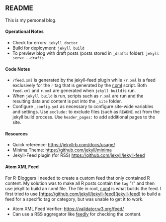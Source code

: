 ## README

This is my personal blog.

#### Operational Notes
* Check for errors: `jekyll doctor`
* Build for deployment: `jekyll build`
* To preview blog with draft posts (posts stored in `_drafts` folder): `jekyll serve --drafts`

#### Code Notes
* `/feed.xml` is generated by the jekyll-feed plugin while `/r.xml` is a feed exclusively for the `r` tag that is generated by the [r.xml](r.xml) script. Both `feed.xml` and `r.xml` are generated when `jekyll build` is run.
* When `jekyll build` is run, scripts such as `r.xml` are run and the resulting data and content is put into the `_site` folder.
* Configure `_config.yml` as necessary to configure site-wide variables and settings. Use `exclude:` to exclude files (such as `README.md`) from the jekyll build process. Use `header_pages:` to add additional pages to the site.

#### Resources
* Quick reference: https://jekyllrb.com/docs/usage/
* Minima Theme: https://github.com/jekyll/minima
* Jekyll-Feed plugin (for RSS) https://github.com/jekyll/jekyll-feed

#### Atom XML Feed

For R-Bloggers I needed to create a custom feed that only contained R content. My solution was to make all R posts contain the `tag` "r" and then use jekyll to build an r.xml file. The file in root, [r.xml](r.xml) is what builds the feed. I first tried to use [https://github.com/jekyll/jekyll-feed](jekyll-feed) to build a feed for a specific tag or category, but was unable to get it to work.

* Atom XML Feed Verifier: https://validator.w3.org/feed/
* Can use a RSS aggregator like [feedly](https://feedly.com/) for checking the content.
